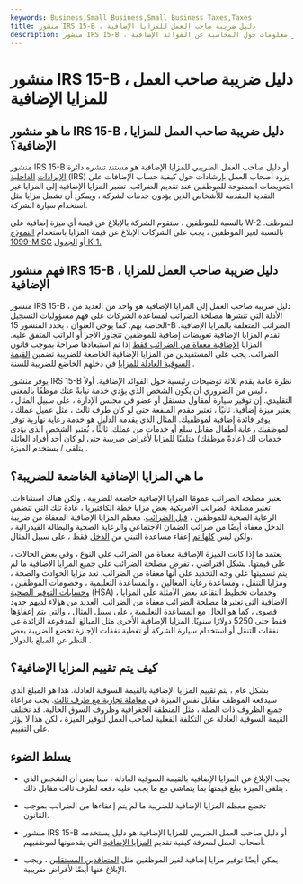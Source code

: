 ```yaml
---
keywords: Business,Small Business,Small Business Taxes,Taxes
title: منشور IRS 15-B ، دليل ضريبة صاحب العمل للمزايا الإضافية
description: منشور IRS 15-B ، الدليل الضريبي لصاحب العمل للمزايا الإضافية هو مستند مصلحة الضرائب يوفر معلومات حول المحاسبة عن الفوائد الإضافية.
---
```


# منشور IRS 15-B ، دليل ضريبة صاحب العمل للمزايا الإضافية
## ما هو منشور IRS 15-B ، دليل ضريبة صاحب العمل للمزايا الإضافية؟

منشور IRS 15-B أو دليل صاحب العمل الضريبي للمزايا الإضافية هو مستند تنشره دائرة [الإيرادات](/irs) [الداخلية](/irs) (IRS) يزود أصحاب العمل بإرشادات حول كيفية حساب الإضافات على التعويضات الممنوحة للموظفين عند تقديم الضرائب. تشير المزايا الإضافية إلى المزايا غير النقدية المقدمة للأشخاص الذين يؤدون خدمات لشركة ، ويمكن أن تشمل مزايا مثل استخدام سيارة الشركة.

بالنسبة للموظفين ، ستقوم الشركة بالإبلاغ عن قيمة أي ميزة إضافية على W-2 للموظف. بالنسبة لغير الموظفين ، يجب على الشركات الإبلاغ عن قيمة المزايا باستخدام [النموذج 1099-MISC](/form1099-misc) أو [الجدول K-1.](/schedule-k-1)

## فهم منشور IRS 15-B ، دليل ضريبة صاحب العمل للمزايا الإضافية

منشور IRS 15-B ، دليل ضريبة صاحب العمل إلى المزايا الإضافية هو واحد من العديد من الأدلة التي تنشرها مصلحة الضرائب لمساعدة الشركات على فهم مسؤوليات التسجيل الخاصة بهم. كما يوحي العنوان ، يحدد المنشور 15-B الضرائب المتعلقة بالمزايا الإضافية. تقدم المزايا الإضافية تعويضات إضافية للموظفين تتجاوز الأجر أو الراتب المتفق عليه. المزايا [الإضافية معفاة من الضرائب فقط](/tax_exempt) إذا تم استبعادها صراحةً بموجب قانون الضرائب. يجب على المستفيدين من المزايا الإضافية الخاضعة للضريبة تضمين [القيمة السوقية العادلة للمزايا](/fairmarketvalue) في دخلهم الخاضع للضريبة للسنة .

يوفر منشور IRS 15-B نظرة عامة يقدم ثلاثة توضيحات رئيسية حول الفوائد الإضافية. أولاً ، ليس من الضروري أن يكون الشخص الذي يؤدي خدمة نيابةً عنك موظفًا بالمعنى التقليدي. إن توفير سيارة لمقاول مستقل أو عضو في مجلس الإدارة ، على سبيل المثال ، يعتبر ميزة إضافية. ثانيًا ، تعتبر مقدم المنفعة حتى لو كان طرف ثالث ، مثل عميل عملك ، يوفر فائدة إضافية لموظفيك. المثال الذي يقدمه الدليل هو خدمة رعاية نهارية توفر لموظفيك رعاية أطفال مقابل سلع أو خدمات من عملك. ثالثًا ، يُعتبر الشخص الذي يؤدي خدمات لك (عادةً موظفك) متلقيًا للمزايا لأغراض ضريبية حتى لو كان أحد أفراد العائلة يتلقى / يستخدم الميزة .

## ما هي المزايا الإضافية الخاضعة للضريبة؟

تعتبر مصلحة الضرائب عمومًا المزايا الإضافية خاضعة للضريبة ، ولكن هناك استثناءات. تعتبر مصلحة الضرائب الأمريكية بعض مزايا خطة الكافتيريا ، عادةً تلك التي تتضمن الرعاية الصحية للموظفين ، [قبل الضرائب](/pretax-earnings). معظم المزايا الإضافية المعفاة من ضريبة الدخل معفاة أيضًا من ضرائب الضمان الاجتماعي والرعاية الصحية والبطالة الفيدرالية ، ولكن ليس [كلها.تم](/incometax) إعفاء مساعدة التبني من [الدخل](/incometax) فقط ، على سبيل المثال.

يعتمد ما إذا كانت الميزة الإضافية معفاة من الضرائب على النوع ، وفي بعض الحالات ، على قيمتها. بشكل افتراضي ، تفرض مصلحة الضرائب على جميع المزايا الإضافية ما لم يتم تسميتها على وجه التحديد على أنها معفاة من الضرائب. تعد مزايا الحوادث والصحة ، ومزايا التنقل ، ومساعدة رعاية المعالين ، والمساعدة التعليمية ، وخصومات الموظفين ، [وحسابات التوفير الصحية](/hsa) (HSA) ، وخدمات تخطيط التقاعد بعض الأمثلة على المزايا الإضافية التي تعتبرها مصلحة الضرائب معفاة من الضرائب. العديد من هؤلاء لديهم حدود قصوى ، كما هو الحال مع المساعدة التعليمية ، على سبيل المثال ، والتي يتم إعفاؤها فقط حتى 5250 دولارًا سنويًا. المزايا الإضافية الأخرى مثل المبالغ المدفوعة الزائدة عن نفقات التنقل أو استخدام سيارة الشركة أو تغطية نفقات الإجازة تخضع للضريبة بغض النظر عن المبلغ بالدولار .

## كيف يتم تقييم المزايا الإضافية؟

بشكل عام ، يتم تقييم المزايا الإضافية بالقيمة السوقية العادلة. هذا هو المبلغ الذي سيدفعه الموظف مقابل نفس الميزة في [معاملة تجارية مع طرف ثالث](/armslength). يجب مراعاة جميع الظروف ذات الصلة ، مثل المنطقة الجغرافية وظروف السوق الحالية. قد تختلف القيمة السوقية العادلة عن التكلفة الفعلية لصاحب العمل لتوفير الميزة ، لكن هذا لا يؤثر على التقييم.

## يسلط الضوء

- يجب الإبلاغ عن المزايا الإضافية بالقيمة السوقية العادلة ، مما يعني أن الشخص الذي يتلقى الميزة يبلغ قيمتها بما يتماشى مع ما يجب عليه دفعه لطرف ثالث مقابل ذلك .

- تخضع معظم المزايا الإضافية للضريبة ما لم يتم إعفاءها من الضرائب بموجب القانون.

- منشور IRS 15-B أو دليل صاحب العمل الضريبي للمزايا الإضافية هو دليل يستخدمه أصحاب العمل لمعرفة كيفية تقديم [المزايا الإضافية](/fringe-benefits) التي يقدمونها لموظفيهم.

- يمكن أيضًا توفير مزايا إضافية لغير الموظفين مثل [المتعاقدين المستقلين](/independent-contractor) ، ويجب الإبلاغ عنها أيضًا لأغراض ضريبية.

